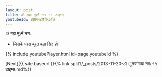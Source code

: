 ```yaml
---
layout: post
title: ॐ महा मूर्ध्ने नमः ११ टाइम्स
youtubeId: BDPNZMfR6fs
---
```

 
 
 ॐ महा मूर्ध्ने नमः  
 
 -  जिसके पास बहुत बड़ा सिर हो 
 
  
 
  
 
 
 
 
 
 


{% include youtubePlayer.html id=page.youtubeId %}
 
[Next]({{ site.baseurl }}{% link  split1/_posts/2013-11-20-ॐ ुतसंगाया नमः ११ टाइम्स.md%})
 

